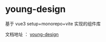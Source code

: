 # young-design

基于 vue3 setup+monorepo+vite 实现的组件库

文档地址 ： [young-design](https://gezhicui.github.io/)
